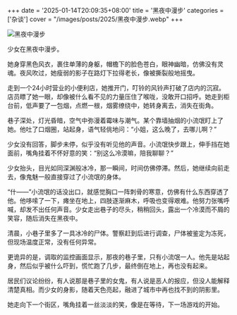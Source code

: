 +++
date = '2025-01-14T20:09:35+08:00'
title = '黑夜中漫步'
categories = ['杂谈']
cover = "/images/posts/2025/黑夜中漫步.webp"
+++

![黑夜中漫步](/images/posts/黑夜中漫步.webp)

少女在黑夜中漫步。  

她身穿黑色风衣，裹住单薄的身躯，帽檐下的脸色苍白，眼神幽暗，仿佛没有灵魂。夜风吹过，她瘦弱的影子在路灯下拉得老长，像被撕裂般地摇曳。  

走到一个24小时营业的小便利店，她推开门，叮铃的风铃声打破了店内的沉寂。店员瞟了她一眼，却像被什么看不见的力量压住了喉咙，没敢开口招呼。她走到柜台前，低声要了一包烟，点燃一根，烟雾缭绕中，她转身离去，消失在街角。  

巷子深处，灯光昏暗，空气中弥漫着霉味与潮气。某个靠墙抽烟的小流氓盯上了她。他吐了口烟圈，站起身，语气轻佻地问：“小姐，这么晚了，去哪儿啊？”  

少女没有回答，脚步未停，似乎没有听见他的声音。小流氓快步跟上，伸手挡在她面前，嘴角挂着不怀好意的笑：“别这么冷漠嘛，陪我聊聊？”  

少女抬头，目光如同深渊般冰冷，那一瞬间，时间仿佛停滞。然后，她继续向前走去，像鬼魅一般直接穿过了小流氓的身体。  

“什——”小流氓的话没出口，就感觉胸口一阵刺骨的寒意，仿佛有什么东西穿透了他。他哆嗦了一下，瘫坐在地上，四肢逐渐麻木，呼吸也变得艰难。他努力张嘴呼喊，却发不出任何声音。少女走出巷子的尽头，稍稍回头，露出一个冷漠而不屑的笑容，随后消失在黑夜中。  

清晨，小巷子里多了一具冰冷的尸体。警察赶到后进行调查，尸体被鉴定为冻死，但现场温度正常，没有任何异常。  

更诡异的是，调取的监控画面显示，那夜的巷子里，只有小流氓一人。他先是站起身，然后似乎被什么吓到，慌忙跑了几步，最终倒在地上，再也没有起来。  

居民们议论纷纷，有人说那是巷子里的女鬼，有人说是恶人的报应，但没人能解释清楚真相。而少女的身影，随着天色亮起，融进了城市中再也找不到的阴影里。  

她走向下一个街区，嘴角挂着一丝淡淡的笑，像是在等待，下一场游戏的开始。
